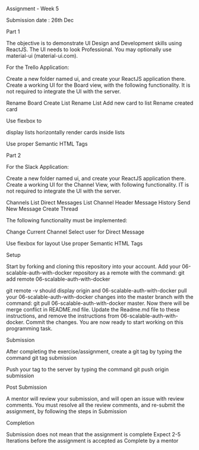Assignment - Week 5

Submission date : 26th Dec


Part 1

The objective is to demonstrate UI Design and Development skills using ReactJS. The UI needs to look Professional.
You may optionally use material-ui (material-ui.com).

For the Trello Application:


Create a new folder named ui, and create your ReactJS application there.
Create a working UI for the Board view, with the following functionality. It is not required to integrate the UI with the server.


Rename Board
Create List
Rename List
Add new card to list
Rename created card


Use flexbox to


display lists horizontally
render cards inside lists


Use proper Semantic HTML Tags



Part 2

For the Slack Application:


Create a new folder named ui, and create your ReactJS application there.
Create a working UI for the Channel View, with following functionality. IT is not required to integrate the UI with the server.


Channels List
Direct Messages List
Channel Header
Message History
Send New Message
Create Thread


The following functionality must be implemented:


Change Current Channel
Select user for Direct Message


Use flexbox for layout
Use proper Semantic HTML Tags



Setup


Start by forking and cloning this repository into your account.
Add your 06-scalable-auth-with-docker repository as a remote with the command: git add remote 06-scalable-auth-with-docker <insert-06-scalable-auth-with-docker-repository-url-here>

git remote -v should display origin and 06-scalable-auth-with-docker
pull your 06-scalable-auth-with-docker changes into the master branch with the command: git pull 06-scalable-auth-with-docker master. Now there will be merge conflict in README.md file.
Update the Readme.md file to these instructions, and remove the instructions from 06-scalable-auth-with-docker.
Commit the changes. You are now ready to start working on this programming task.



Submission


After completing the exercise/assignment, create a git tag by typing the command git tag submission

Push your tag to the server by typing the command git push origin submission




Post Submission


A mentor will review your submission, and will open an issue with review comments.
You must resolve all the review comments, and re-submit the assignment, by following the steps in Submission



Completion


Submission does not mean that the assignment is complete
Expect 2-5 Iterations before the assignment is accepted as Complete by a mentor